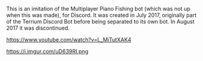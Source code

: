 This is an imitation of the Multiplayer Piano Fishing bot (which was not up when this was made), for Discord. It was created in July 2017, originally part of the Terrium Discord Bot before being separated to its own bot. In August 2017 it was discontinued.

https://www.youtube.com/watch?v=L_MiTutXAK4

https://i.imgur.com/uD639RI.png
